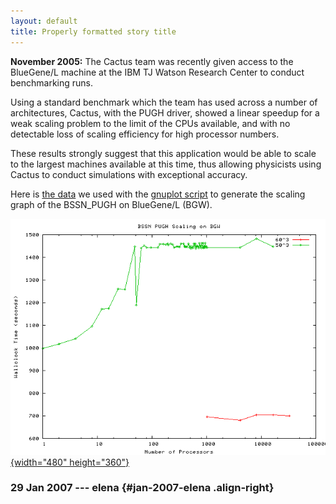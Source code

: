 ```yaml
---
layout: default
title: Properly formatted story title
---
```

**November 2005:** The Cactus team was recently given access to the
BlueGene/L machine at the IBM TJ Watson Research Center to conduct
benchmarking runs.

Using a standard benchmark which the team has used across a number of
architectures, Cactus, with the PUGH driver, showed a linear speedup for
a weak scaling problem to the limit of the CPUs available, and with no
detectable loss of scaling efficiency for high processor numbers.

These results strongly suggest that this application would be able to
scale to the largest machines available at this time, thus allowing
physicists using Cactus to conduct simulations with exceptional
accuracy.

Here is [the data](bssnpugh.txt) we used with the [gnuplot
script](Scaling_BSSN_PUGH_script.txt) to generate the scaling graph of
the BSSN\_PUGH on BlueGene/L (BGW).

[![](Scaling_BSSN_PUGH.png){width="480"
height="360"}](Scaling_BSSN_PUGH.png)

### 29 Jan 2007 --- elena {#jan-2007-elena .align-right}
